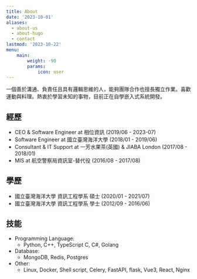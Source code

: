 ```yaml
---
title: About
date: '2023-10-01'
aliases:
  - about-us
  - about-hugo
  - contact
lastmod: '2023-10-22'
menu:
    main: 
        weight: -90
        params:
            icon: user
---
```


一個善於溝通、負責任且具有邏輯思維的人，能夠團隊合作也擅長獨立作業。喜歡運動與料理。熱衷於學習未知的事物，目前正在自學嵌入式系統開發。

## 經歷
* CEO & Software Engineer at 相位資訊 (2019/06 - 2023-07)
* Software Engineer at 國立臺灣海洋大學 (2018/01 - 2019/06)
* Consultant & IT Support at 一芳水果茶(英國) & JIABA London (2017/08 - 2018/01)
* MIS at 航空警察局資訊室-替代役 (2016/08 - 2017/08)

## 學歷
* 國立臺灣海洋大學 資訊工程學系 碩士 (2020/01 - 2021/07)
* 國立臺灣海洋大學 資訊工程學系 學士 (2012/09 - 2016/06)

## 技能
* Programming Language:
  * Python, C++, TypeScript C, C#, Golang  
* Database:
  * MongoDB, Redis, Postgres  
* Other:
  * Linux, Docker, Shell script, Celery, FastAPI, flask, Vue3, React, Nginx


